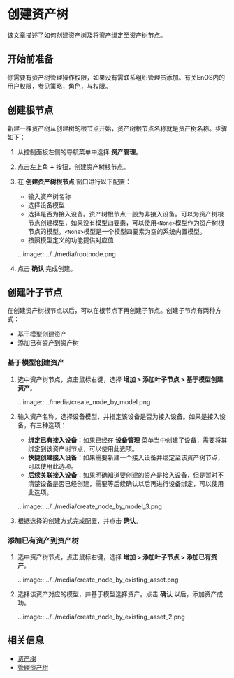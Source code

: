 # 创建资产树

该文章描述了如何创建资产树及将资产绑定至资产树节点。

## 开始前准备<beforestart>

你需要有资产树管理操作权限，如果没有需联系组织管理员添加。有关EnOS内的用户权限，参见[策略，角色，与权限](/docs/iam/zh_CN/dev/access_policy)。

## 创建根节点

新建一棵资产树从创建树的根节点开始，资产树根节点名称就是资产树名称。步骤如下：

1. 从控制面板左侧的导航菜单中选择 **资产管理**。

2. 点击左上角 **+** 按钮，创建资产树根节点。

3. 在 **创建资产树根节点** 窗口进行以下配置：

   - 输入资产树名称
   - 选择设备模型
   - 选择是否为接入设备。资产树根节点一般为非接入设备。可以为资产树根节点创建模型，如果没有模型四要素，可以使用`<None>`模型作为资产树根节点的模型。`<None>`模型是一个模型四要素为空的系统内置模型。
   - 按照模型定义的功能提供对应值

   .. image:: ../../media/rootnode.png


4. 点击 **确认** 完成创建。

## 创建叶子节点

在创建资产树根节点以后，可以在根节点下再创建子节点。创建子节点有两种方式：
- 基于模型创建资产
- 添加已有资产到资产树

### 基于模型创建资产

1. 选中资产树节点，点击鼠标右键，选择 **增加 > 添加叶子节点 > 基于模型创建资产**。

   .. image:: ../media/create_node_by_model.png


2. 输入资产名称，选择设备模型，并指定该设备是否为接入设备。如果是接入设备，有三种选项：

   - **绑定已有接入设备**：如果已经在 **设备管理** 菜单当中创建了设备，需要将其绑定到该资产树节点，可以使用此选项。
   - **快捷创建接入设备**：如果需要新建一个接入设备并绑定至该资产树节点，可以使用此选项。
   - **后续关联接入设备**：如果明确知道要创建的资产是接入设备，但是暂时不清楚设备是否已经创建，需要等后续确认以后再进行设备绑定，可以使用此选项。

   .. image:: ../../media/create_node_by_model_3.png

3. 根据选择的创建方式完成配置，并点击 **确认**。

### 添加已有资产到资产树

1. 选中资产树节点，点击鼠标右键，选择 **增加 > 添加叶子节点 > 添加已有资产**。

   .. image:: ../../media/create_node_by_existing_asset.png


2. 选择该资产对应的模型，并基于模型选择资产。点击 **确认** 以后，添加资产成功。

   .. image:: ../../media/create_node_by_existing_asset_2.png

## 相关信息

- [资产树](assettree_overview)
- [管理资产树](managing_assettree)
